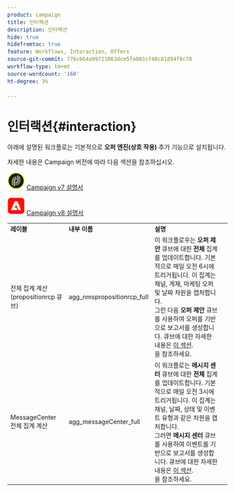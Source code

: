 ```yaml
---
product: campaign
title: 인터랙션
description: 인터랙션
hide: true
hidefromtoc: true
feature: Workflows, Interaction, Offers
source-git-commit: 776c664a99721063dce5fa003cf40c81d94f8c78
workflow-type: tm+mt
source-wordcount: '160'
ht-degree: 3%

---
```



# 인터랙션{#interaction}



아래에 설명된 워크플로는 기본적으로 **오퍼 엔진(상호 작용)** 추가 기능으로 설치됩니다.

자세한 내용은 Campaign 버전에 따라 다음 섹션을 참조하십시오.

![](assets/do-not-localize/v7.jpeg) [Campaign v7 설명서](../../interaction/using/interaction-and-offer-management.md)

![](assets/do-not-localize/v8.png) [Campaign v8 설명서](https://experienceleague.adobe.com/docs/campaign/campaign-v8/send/interaction/interaction.html)


<table> 
 <tbody> 
  <tr> 
   <td> <strong>레이블</strong><br /> </td> 
   <td> <strong>내부 이름</strong><br /> </td> 
   <td> <strong>설명</strong><br /> </td> 
  </tr> 
  <tr> 
   <td> <span class="uicontrol">전체 집계 계산(propositionrcp 큐브)</span> <br /> </td> 
   <td> <span class="uicontrol">agg_nmspropositionrcp_full</span> <br /> </td> 
   <td> 이 워크플로우는 <strong>오퍼 제안</strong> 큐브에 대한 <strong>전체</strong> 집계를 업데이트합니다. 기본적으로 매일 오전 6시에 트리거됩니다. 이 집계는 채널, 게재, 마케팅 오퍼 및 날짜 차원을 캡처합니다.<br /> 그런 다음 <strong>오퍼 제안</strong> 큐브를 사용하여 오퍼를 기반으로 보고서를 생성합니다. 큐브에 대한 자세한 내용은 <a href="../../reporting/using/ac-cubes.md">이 섹션</a>.<br />을 참조하세요. </td> 
  </tr> 
   <tr> 
   <td> <span class="uicontrol">MessageCenter 전체 집계 계산</span> <br /> </td> 
   <td> <span class="uicontrol">agg_messageCenter_full</span> <br /> </td> 
   <td> 이 워크플로는 <strong>메시지 센터</strong> 큐브에 대한 <strong>전체</strong> 집계를 업데이트합니다. 기본적으로 매일 오전 3시에 트리거됩니다. 이 집계는 채널, 날짜, 상태 및 이벤트 유형과 같은 차원을 캡처합니다.<br /> 그러면 <strong>메시지 센터</strong> 큐브를 사용하여 이벤트를 기반으로 보고서를 생성합니다. 큐브에 대한 자세한 내용은 <a href="../../reporting/using/ac-cubes.md">이 섹션</a>.<br />을 참조하세요. </td> 
   <td> <br /> </td> 
  </tr> 
 </tbody> 
</table>

